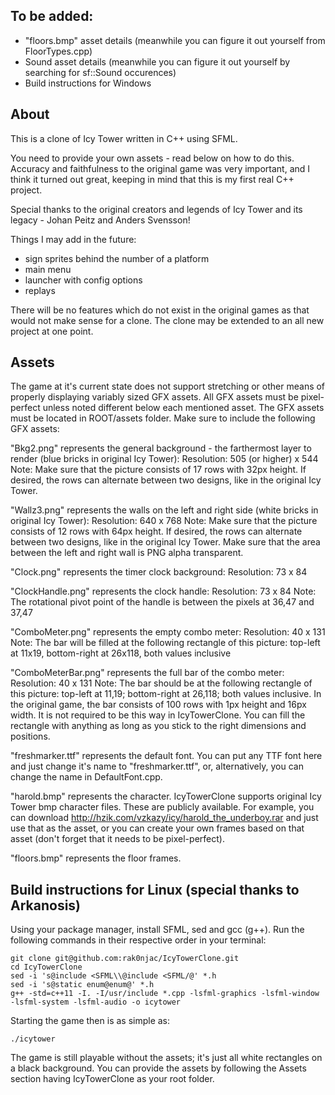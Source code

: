 ## To be added:

- "floors.bmp" asset details (meanwhile you can figure it out yourself from FloorTypes.cpp)
- Sound asset details (meanwhile you can figure it out yourself by searching for sf::Sound occurences)
- Build instructions for Windows

## About

This is a clone of Icy Tower written in C++ using SFML. 

You need to provide your own assets - read below on how to do this.
Accuracy and faithfulness to the original game was very important, and I think it turned out great, keeping in mind that this is my first real C++ project.

Special thanks to the original creators and legends of Icy Tower and its legacy - Johan Peitz and Anders Svensson!

Things I may add in the future:
- sign sprites behind the number of a platform
- main menu
- launcher with config options
- replays

There will be no features which do not exist in the original games as that would not make sense for a clone. The clone may be extended to an all new project at one point.

## Assets

The game at it's current state does not support stretching or other means of properly displaying variably sized GFX assets. All GFX assets must be pixel-perfect unless noted different below each mentioned asset. 
The GFX assets must be located in ROOT/assets folder. Make sure to include the following GFX assets:

"Bkg2.png" represents the general background - the farthermost layer to render (blue bricks in original Icy Tower):
Resolution: 505 (or higher) x 544
Note: Make sure that the picture consists of 17 rows with 32px height. If desired, the rows can alternate between two designs, like in the original Icy Tower.

"Wallz3.png" represents the walls on the left and right side (white bricks in original Icy Tower):
Resolution: 640 x 768
Note: Make sure that the picture consists of 12 rows with 64px height. If desired, the rows can alternate between two designs, like in the original Icy Tower. Make sure that the area between the left and right wall is PNG alpha transparent.

"Clock.png" represents the timer clock background:
Resolution: 73 x 84

"ClockHandle.png" represents the clock handle:
Resolution: 73 x 84
Note: The rotational pivot point of the handle is between the pixels at 36,47 and 37,47

"ComboMeter.png" represents the empty combo meter:
Resolution: 40 x 131
Note: The bar will be filled at the following rectangle of this picture: top-left at 11x19, bottom-right at 26x118, both values inclusive

"ComboMeterBar.png" represents the full bar of the combo meter:
Resolution: 40 x 131
Note: The bar should be at the following rectangle of this picture: top-left at 11,19; bottom-right at 26,118; both values inclusive. In the original game, the bar consists of 100 rows with 1px height and 16px width. It is not required to be this way in IcyTowerClone. You can fill the rectangle with anything as long as you stick to the right dimensions and positions.

"freshmarker.ttf" represents the default font. You can put any TTF font here and just change it's name to "freshmarker.ttf", or, alternatively, you can change the name in DefaultFont.cpp.

"harold.bmp" represents the character. IcyTowerClone supports original Icy Tower bmp character files. These are publicly available. For example, you can download http://hzik.com/vzkazy/icy/harold_the_underboy.rar and just use that as the asset, or you can create your own frames based on that asset (don't forget that it needs to be pixel-perfect).

"floors.bmp" represents the floor frames.

## Build instructions for Linux (special thanks to Arkanosis)

Using your package manager, install SFML, sed and gcc (g++). Run the following commands in their respective order in your terminal:

```
git clone git@github.com:rak0njac/IcyTowerClone.git
cd IcyTowerClone
sed -i 's@include <SFML\\@include <SFML/@' *.h
sed -i 's@static enum@enum@' *.h
g++ -std=c++11 -I. -I/usr/include *.cpp -lsfml-graphics -lsfml-window -lsfml-system -lsfml-audio -o icytower
```

Starting the game then is as simple as:

```
./icytower
```

The game is still playable without the assets; it's just all white rectangles on a black background. You can provide the assets by following the Assets section having IcyTowerClone as your root folder.
